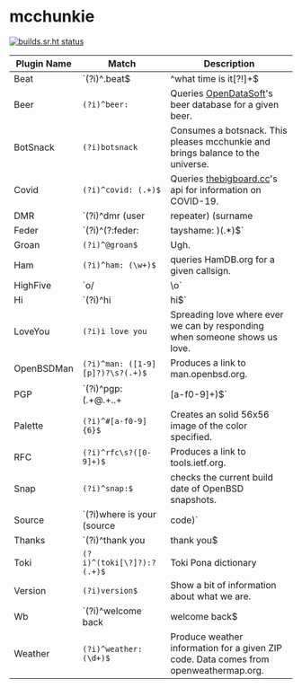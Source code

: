 
# mcchunkie

[![builds.sr.ht status](https://builds.sr.ht/~qbit/mcchunkie.svg)](https://builds.sr.ht/~qbit/mcchunkie?)

|Plugin Name|Match|Description|
|----|---|---|
|Beat|`(?i)^\.beat$|^what time is it[\?!]+$|^beat( )?time:?\??$`|Print the current [beat time](https://en.wikipedia.org/wiki/Swatch_Internet_Time).|
|Beer|`(?i)^beer: `|Queries [OpenDataSoft](https://public-us.opendatasoft.com/explore/dataset/open-beer-database/table/)'s beer database for a given beer.|
|BotSnack|`(?i)botsnack`|Consumes a botsnack. This pleases mcchunkie and brings balance to the universe.|
|Covid|`(?i)^covid: (.+)$`|Queries [thebigboard.cc](http://www.thebigboard.cc)'s api for information on COVID-19.|
|DMR|`(?i)^dmr (user|repeater) (surname|id|callsign|city|county) (.+)$`|Queries radioid.net|
|Feder|`(?i)^(?:feder: |tayshame: )(.*)$`|check the Matrix federation status of a given URL.|
|Groan|`(?i)^@groan$`|Ugh.|
|Ham|`(?i)^ham: (\w+)$`|queries HamDB.org for a given callsign.|
|HighFive|`o/|\\o`|Everyone loves highfives.|
|Hi|`(?i)^hi|hi$`|Friendly bots say hi.|
|LoveYou|`(?i)i love you`|Spreading love where ever we can by responding when someone shows us love.|
|OpenBSDMan|`(?i)^man: ([1-9][p]?)?\s?(.+)$`|Produces a link to man.openbsd.org.|
|PGP|`(?i)^pgp: (.+@.+\..+|[a-f0-9]+)$`|Queries keys.openpgp.org|
|Palette|`(?i)^#[a-f0-9]{6}$`|Creates an solid 56x56 image of the color specified.|
|RFC|`(?i)^rfc\s?([0-9]+)$`|Produces a link to tools.ietf.org.|
|Snap|`(?i)^snap:$`|checks the current build date of OpenBSD snapshots.|
|Source|`(?i)where is your (source|code)`|Tell people where they can find more information about myself.|
|Thanks|`(?i)^thank you|thank you$|^thanks|thanks$|^ty|ty$`|Bots should be respectful. Respond to thanks.|
|Toki|`(?i)^(toki[\?]?):? (.+)$`|Toki Pona dictionary|
|Version|`(?i)version$`|Show a bit of information about what we are.|
|Wb|`(?i)^welcome back|welcome back$|^wb|wb$`|Respond to welcome back messages.|
|Weather|`(?i)^weather: (\d+)$`|Produce weather information for a given ZIP code. Data comes from openweathermap.org.|
